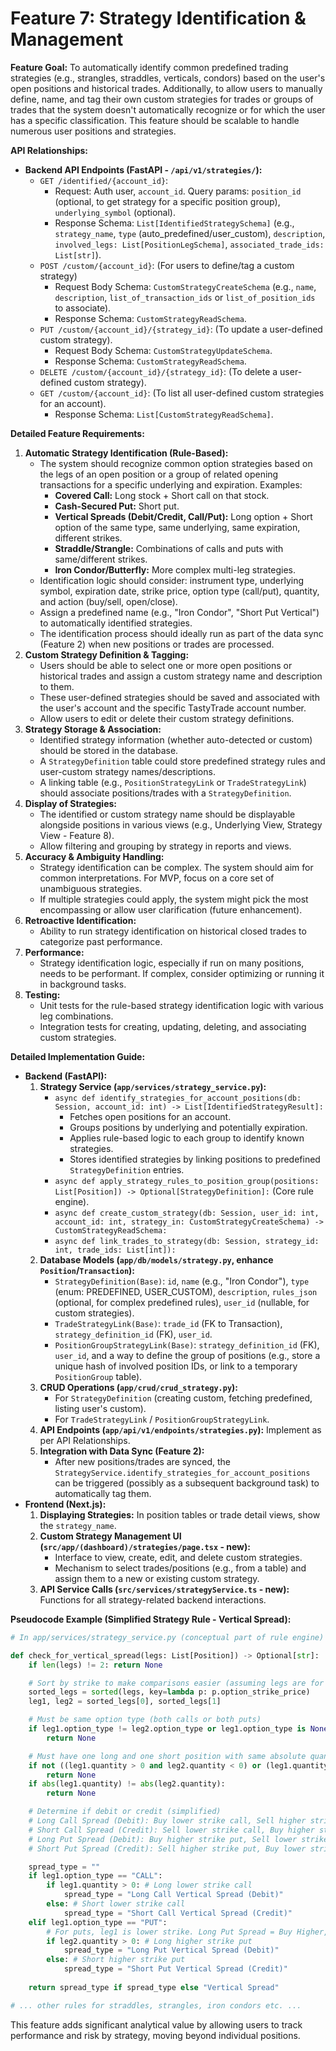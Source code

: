 # Feature 7: Strategy Identification & Management

**Feature Goal:**
To automatically identify common predefined trading strategies (e.g., strangles, straddles, verticals, condors) based on the user's open positions and historical trades. Additionally, to allow users to manually define, name, and tag their own custom strategies for trades or groups of trades that the system doesn't automatically recognize or for which the user has a specific classification. This feature should be scalable to handle numerous user positions and strategies.

**API Relationships:**

*   **Backend API Endpoints (FastAPI - `/api/v1/strategies/`):**
    *   `GET /identified/{account_id}`:
        *   Request: Auth user, `account_id`. Query params: `position_id` (optional, to get strategy for a specific position group), `underlying_symbol` (optional).
        *   Response Schema: `List[IdentifiedStrategySchema]` (e.g., `strategy_name`, `type` (auto_predefined/user_custom), `description`, `involved_legs: List[PositionLegSchema]`, `associated_trade_ids: List[str]`).
    *   `POST /custom/{account_id}`: (For users to define/tag a custom strategy)
        *   Request Body Schema: `CustomStrategyCreateSchema` (e.g., `name`, `description`, `list_of_transaction_ids` or `list_of_position_ids` to associate).
        *   Response Schema: `CustomStrategyReadSchema`.
    *   `PUT /custom/{account_id}/{strategy_id}`: (To update a user-defined custom strategy).
        *   Request Body Schema: `CustomStrategyUpdateSchema`.
        *   Response Schema: `CustomStrategyReadSchema`.
    *   `DELETE /custom/{account_id}/{strategy_id}`: (To delete a user-defined custom strategy).
    *   `GET /custom/{account_id}`: (To list all user-defined custom strategies for an account).
        *   Response Schema: `List[CustomStrategyReadSchema]`.

**Detailed Feature Requirements:**

1.  **Automatic Strategy Identification (Rule-Based):**
    *   The system should recognize common option strategies based on the legs of an open position or a group of related opening transactions for a specific underlying and expiration. Examples:
        *   **Covered Call:** Long stock + Short call on that stock.
        *   **Cash-Secured Put:** Short put.
        *   **Vertical Spreads (Debit/Credit, Call/Put):** Long option + Short option of the same type, same underlying, same expiration, different strikes.
        *   **Straddle/Strangle:** Combinations of calls and puts with same/different strikes.
        *   **Iron Condor/Butterfly:** More complex multi-leg strategies.
    *   Identification logic should consider: instrument type, underlying symbol, expiration date, strike price, option type (call/put), quantity, and action (buy/sell, open/close).
    *   Assign a predefined name (e.g., "Iron Condor", "Short Put Vertical") to automatically identified strategies.
    *   The identification process should ideally run as part of the data sync (Feature 2) when new positions or trades are processed.
2.  **Custom Strategy Definition & Tagging:**
    *   Users should be able to select one or more open positions or historical trades and assign a custom strategy name and description to them.
    *   These user-defined strategies should be saved and associated with the user's account and the specific TastyTrade account number.
    *   Allow users to edit or delete their custom strategy definitions.
3.  **Strategy Storage & Association:**
    *   Identified strategy information (whether auto-detected or custom) should be stored in the database.
    *   A `StrategyDefinition` table could store predefined strategy rules and user-custom strategy names/descriptions.
    *   A linking table (e.g., `PositionStrategyLink` or `TradeStrategyLink`) should associate positions/trades with a `StrategyDefinition`.
4.  **Display of Strategies:**
    *   The identified or custom strategy name should be displayable alongside positions in various views (e.g., Underlying View, Strategy View - Feature 8).
    *   Allow filtering and grouping by strategy in reports and views.
5.  **Accuracy & Ambiguity Handling:**
    *   Strategy identification can be complex. The system should aim for common interpretations. For MVP, focus on a core set of unambiguous strategies.
    *   If multiple strategies could apply, the system might pick the most encompassing or allow user clarification (future enhancement).
6.  **Retroactive Identification:**
    *   Ability to run strategy identification on historical closed trades to categorize past performance.
7.  **Performance:**
    *   Strategy identification logic, especially if run on many positions, needs to be performant. If complex, consider optimizing or running it in background tasks.
8.  **Testing:**
    *   Unit tests for the rule-based strategy identification logic with various leg combinations.
    *   Integration tests for creating, updating, deleting, and associating custom strategies.

**Detailed Implementation Guide:**

*   **Backend (FastAPI):**
    1.  **Strategy Service (`app/services/strategy_service.py`):**
        *   `async def identify_strategies_for_account_positions(db: Session, account_id: int) -> List[IdentifiedStrategyResult]:`
            *   Fetches open positions for an account.
            *   Groups positions by underlying and potentially expiration.
            *   Applies rule-based logic to each group to identify known strategies.
            *   Stores identified strategies by linking positions to predefined `StrategyDefinition` entries.
        *   `async def apply_strategy_rules_to_position_group(positions: List[Position]) -> Optional[StrategyDefinition]:` (Core rule engine).
        *   `async def create_custom_strategy(db: Session, user_id: int, account_id: int, strategy_in: CustomStrategyCreateSchema) -> CustomStrategyReadSchema:`
        *   `async def link_trades_to_strategy(db: Session, strategy_id: int, trade_ids: List[int]):`
    2.  **Database Models (`app/db/models/strategy.py`, enhance `Position`/`Transaction`):**
        *   `StrategyDefinition(Base)`: `id`, `name` (e.g., "Iron Condor"), `type` (enum: PREDEFINED, USER_CUSTOM), `description`, `rules_json` (optional, for complex predefined rules), `user_id` (nullable, for custom strategies).
        *   `TradeStrategyLink(Base)`: `trade_id` (FK to Transaction), `strategy_definition_id` (FK), `user_id`.
        *   `PositionGroupStrategyLink(Base)`: `strategy_definition_id` (FK), `user_id`, and a way to define the group of positions (e.g., store a unique hash of involved position IDs, or link to a temporary `PositionGroup` table).
    3.  **CRUD Operations (`app/crud/crud_strategy.py`):**
        *   For `StrategyDefinition` (creating custom, fetching predefined, listing user's custom).
        *   For `TradeStrategyLink` / `PositionGroupStrategyLink`.
    4.  **API Endpoints (`app/api/v1/endpoints/strategies.py`):** Implement as per API Relationships.
    5.  **Integration with Data Sync (Feature 2):**
        *   After new positions/trades are synced, the `StrategyService.identify_strategies_for_account_positions` can be triggered (possibly as a subsequent background task) to automatically tag them.
*   **Frontend (Next.js):**
    1.  **Displaying Strategies:** In position tables or trade detail views, show the `strategy_name`.
    2.  **Custom Strategy Management UI (`src/app/(dashboard)/strategies/page.tsx` - new):**
        *   Interface to view, create, edit, and delete custom strategies.
        *   Mechanism to select trades/positions (e.g., from a table) and assign them to a new or existing custom strategy.
    3.  **API Service Calls (`src/services/strategyService.ts` - new):** Functions for all strategy-related backend interactions.

**Pseudocode Example (Simplified Strategy Rule - Vertical Spread):**

```python
# In app/services/strategy_service.py (conceptual part of rule engine)

def check_for_vertical_spread(legs: List[Position]) -> Optional[str]:
    if len(legs) != 2: return None

    # Sort by strike to make comparisons easier (assuming legs are for same underlying & expiration)
    sorted_legs = sorted(legs, key=lambda p: p.option_strike_price)
    leg1, leg2 = sorted_legs[0], sorted_legs[1]

    # Must be same option type (both calls or both puts)
    if leg1.option_type != leg2.option_type or leg1.option_type is None:
        return None

    # Must have one long and one short position with same absolute quantity
    if not ((leg1.quantity > 0 and leg2.quantity < 0) or (leg1.quantity < 0 and leg2.quantity > 0)):
        return None
    if abs(leg1.quantity) != abs(leg2.quantity):
        return None

    # Determine if debit or credit (simplified)
    # Long Call Spread (Debit): Buy lower strike call, Sell higher strike call
    # Short Call Spread (Credit): Sell lower strike call, Buy higher strike call
    # Long Put Spread (Debit): Buy higher strike put, Sell lower strike put
    # Short Put Spread (Credit): Sell higher strike put, Buy lower strike put

    spread_type = ""
    if leg1.option_type == "CALL":
        if leg1.quantity > 0: # Long lower strike call
            spread_type = "Long Call Vertical Spread (Debit)"
        else: # Short lower strike call
            spread_type = "Short Call Vertical Spread (Credit)"
    elif leg1.option_type == "PUT":
        # For puts, leg1 is lower strike. Long Put Spread = Buy Higher, Sell Lower
        if leg2.quantity > 0: # Long higher strike put
            spread_type = "Long Put Vertical Spread (Debit)"
        else: # Short higher strike put
            spread_type = "Short Put Vertical Spread (Credit)"
            
    return spread_type if spread_type else "Vertical Spread"

# ... other rules for straddles, strangles, iron condors etc. ...
```
This feature adds significant analytical value by allowing users to track performance and risk by strategy, moving beyond individual positions.

